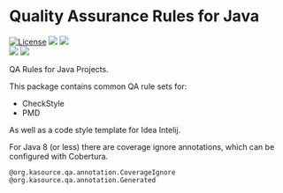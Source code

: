 # Quality Assurance Rules for Java
[![License](https://img.shields.io/badge/License-Apache%202.0-blue.svg)](https://opensource.org/licenses/Apache-2.0)
![](https://img.shields.io/badge/Package-JAR-2396ad)
![](https://img.shields.io/badge/Repository-Maven%20Central-2396ad)  
![](https://img.shields.io/badge/Java-8%2B-d6a827)
![](https://github.com/wigforss/qa-rules/workflows/Test%20and%20Deploy/badge.svg) 

QA Rules for Java Projects.

This package contains common QA rule sets for:

* CheckStyle
* PMD

As well as a code style template for Idea Intelij.

For Java 8 (or less) there are coverage ignore annotations, which can be configured with Cobertura.
```
@org.kasource.qa.annotation.CoverageIgnore
@org.kasource.qa.annotation.Generated
```
